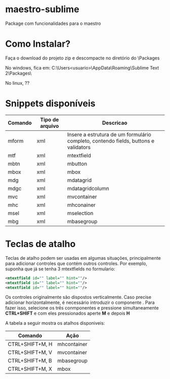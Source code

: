 # maestro-sublime
Package com funcionalidades para o maestro

# Como Instalar?
Faça o download do projeto zip e descompacte no diretório do <sublime>\Packages

No windows, fica em: C:\Users\<usuario>\AppData\Roaming\Sublime Text 2\Packages\

No linux, ??

# Snippets disponíveis

Comando  | Tipo de arquivo | Descricao |
-------------|-------------|-----------|
mform | xml | Insere a estrutura de um formulário completo, contendo fields, buttons e validators |
mtf | xml | mtextfield |
mbtn | xml | mbutton |
mbox | xml | mbox |
mdg | xml | mdatagrid |
mdgc | xml | mdatagridcolumn |
mvc | xml | mvcontainer |
mhc | xml | mhconainer |
msel | xml | mselection |
mbg | xml | mbasegroup |

# Teclas de atalho

Teclas de atalho podem ser usadas em algumas situações, principalmente para adicionar controles que contém outros controles. Por exemplo, suponha que já se tenha 3 mtextfields no formulario:

```xml
<mtextfield id="" label="" hint=""/>	
<mtextfield id="" label="" hint=""/>	
<mtextfield id="" label="" hint=""/>	
```

Os controles originalmente são dispostos verticalmente. Caso precise adicionar horizontalmente, é necessário introduzir o componente <mhcontainer>. Para fazer isso, selecione os três conmponentes e pressione simultaneamente **CTRL+SHIFT** e com eles pressionados aperte **M** e depois **H**

A tabela a seguir mostra os atalhos disponiveis:

Comando  | Ação |
-------------|-------------|
CTRL+SHIFT+M, H | mhcontainer |
CTRL+SHIFT+M, V | mvcontainer |
CTRL+SHIFT+M, B | mbasegroup |
CTRL+SHIFT+M, X | mbox |




